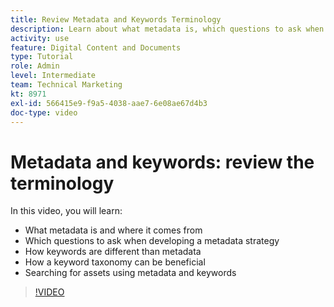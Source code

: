 ```yaml
---
title: Review Metadata and Keywords Terminology
description: Learn about what metadata is, which questions to ask when developing a metadata strategy, and more in [!UICONTROL Workfront DAM].
activity: use
feature: Digital Content and Documents
type: Tutorial
role: Admin
level: Intermediate
team: Technical Marketing
kt: 8971
exl-id: 566415e9-f9a5-4038-aae7-6e08ae67d4b3
doc-type: video
---
```

# Metadata and keywords: review the terminology

In this video, you will learn:

* What metadata is and where it comes from
* Which questions to ask when developing a metadata strategy
* How keywords are different than metadata
* How a keyword taxonomy can be beneficial
* Searching for assets using metadata and keywords

>[!VIDEO](https://video.tv.adobe.com/v/335234/?quality=12&learn=on)

